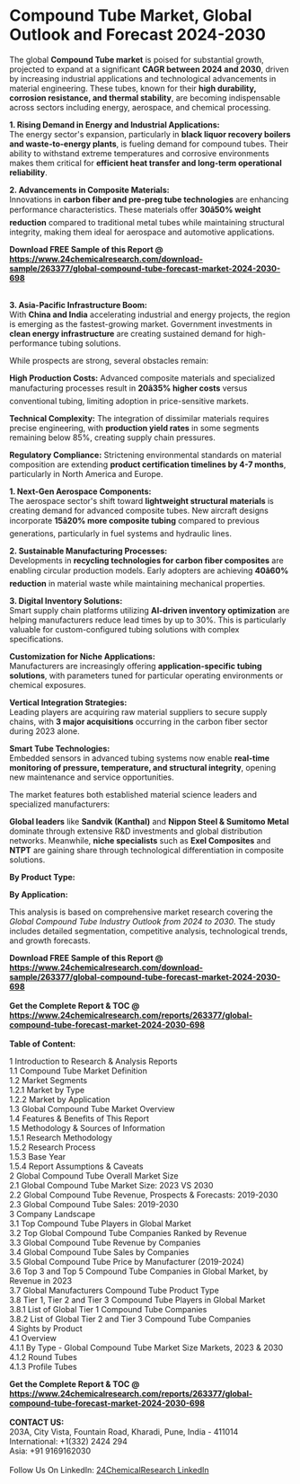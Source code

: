 <h1>Compound Tube Market, Global Outlook and Forecast 2024-2030</h1><p>The global <strong>Compound Tube market</strong> is poised for substantial growth, projected to expand at a significant <strong>CAGR between 2024 and 2030</strong>, driven by increasing industrial applications and technological advancements in material engineering. These tubes, known for their <strong>high durability, corrosion resistance, and thermal stability</strong>, are becoming indispensable across sectors including energy, aerospace, and chemical processing.</p><p><strong>1. Rising Demand in Energy and Industrial Applications:</strong><br>
The energy sector's expansion, particularly in <strong>black liquor recovery boilers and waste-to-energy plants</strong>, is fueling demand for compound tubes. Their ability to withstand extreme temperatures and corrosive environments makes them critical for <strong>efficient heat transfer and long-term operational reliability</strong>.</p><p><strong>2. Advancements in Composite Materials:</strong><br>
Innovations in <strong>carbon fiber and pre-preg tube technologies</strong> are enhancing performance characteristics. These materials offer <strong>30â50% weight reduction</strong> compared to traditional metal tubes while maintaining structural integrity, making them ideal for aerospace and automotive applications.</p><div><b>Download FREE Sample of this Report @ 
            <a href="https://www.24chemicalresearch.com/download-sample/263377/global-compound-tube-forecast-market-2024-2030-698">
            https://www.24chemicalresearch.com/download-sample/263377/global-compound-tube-forecast-market-2024-2030-698</a></b></div><br><p><strong>3. Asia-Pacific Infrastructure Boom:</strong><br>
With <strong>China and India</strong> accelerating industrial and energy projects, the region is emerging as the fastest-growing market. Government investments in <strong>clean energy infrastructure</strong> are creating sustained demand for high-performance tubing solutions.</p><p>While prospects are strong, several obstacles remain:</p><p><strong>High Production Costs:</strong> Advanced composite materials and specialized manufacturing processes result in <strong>20â35% higher costs</strong> versus conventional tubing, limiting adoption in price-sensitive markets.</p><p><strong>Technical Complexity:</strong> The integration of dissimilar materials requires precise engineering, with <strong>production yield rates</strong> in some segments remaining below 85%, creating supply chain pressures.</p><p><strong>Regulatory Compliance:</strong> Strictening environmental standards on material composition are extending <strong>product certification timelines by 4-7 months</strong>, particularly in North America and Europe.</p><p><strong>1. Next-Gen Aerospace Components:</strong><br>
The aerospace sector's shift toward <strong>lightweight structural materials</strong> is creating demand for advanced composite tubes. New aircraft designs incorporate <strong>15â20% more composite tubing</strong> compared to previous generations, particularly in fuel systems and hydraulic lines.</p><p><strong>2. Sustainable Manufacturing Processes:</strong><br>
Developments in <strong>recycling technologies for carbon fiber composites</strong> are enabling circular production models. Early adopters are achieving <strong>40â60% reduction</strong> in material waste while maintaining mechanical properties.</p><p><strong>3. Digital Inventory Solutions:</strong><br>
Smart supply chain platforms utilizing <strong>AI-driven inventory optimization</strong> are helping manufacturers reduce lead times by up to 30%. This is particularly valuable for custom-configured tubing solutions with complex specifications.</p><p><strong>Customization for Niche Applications:</strong><br>
    Manufacturers are increasingly offering <strong>application-specific tubing solutions</strong>, with parameters tuned for particular operating environments or chemical exposures.</p><p><strong>Vertical Integration Strategies:</strong><br>
    Leading players are acquiring raw material suppliers to secure supply chains, with <strong>3 major acquisitions</strong> occurring in the carbon fiber sector during 2023 alone.</p><p><strong>Smart Tube Technologies:</strong><br>
    Embedded sensors in advanced tubing systems now enable <strong>real-time monitoring of pressure, temperature, and structural integrity</strong>, opening new maintenance and service opportunities.</p><p>The market features both established material science leaders and specialized manufacturers:</p><p><strong>Global leaders</strong> like <strong>Sandvik (Kanthal)</strong> and <strong>Nippon Steel &amp; Sumitomo Metal</strong> dominate through extensive R&amp;D investments and global distribution networks. Meanwhile, <strong>niche specialists</strong> such as <strong>Exel Composites</strong> and <strong>NTPT</strong> are gaining share through technological differentiation in composite solutions.</p><p><strong>By Product Type:</strong></p><p><strong>By Application:</strong></p><p>This analysis is based on comprehensive market research covering the <em>Global Compound Tube Industry Outlook from 2024 to 2030</em>. The study includes detailed segmentation, competitive analysis, technological trends, and growth forecasts.</p><div><b>Download FREE Sample of this Report @ 
            <a href="https://www.24chemicalresearch.com/download-sample/263377/global-compound-tube-forecast-market-2024-2030-698">
            https://www.24chemicalresearch.com/download-sample/263377/global-compound-tube-forecast-market-2024-2030-698</a></b></div><br><div><b>Get the Complete Report & TOC @ 
            <a href="https://www.24chemicalresearch.com/reports/263377/global-compound-tube-forecast-market-2024-2030-698">
            https://www.24chemicalresearch.com/reports/263377/global-compound-tube-forecast-market-2024-2030-698</a></b></div><br>
            <b>Table of Content:</b><p>1 Introduction to Research & Analysis Reports<br />
    1.1 Compound Tube Market Definition<br />
    1.2 Market Segments<br />
        1.2.1 Market by Type<br />
        1.2.2 Market by Application<br />
    1.3 Global Compound Tube Market Overview<br />
    1.4 Features & Benefits of This Report<br />
    1.5 Methodology & Sources of Information<br />
        1.5.1 Research Methodology<br />
        1.5.2 Research Process<br />
        1.5.3 Base Year<br />
        1.5.4 Report Assumptions & Caveats<br />
2 Global Compound Tube Overall Market Size<br />
    2.1 Global Compound Tube Market Size: 2023 VS 2030<br />
    2.2 Global Compound Tube Revenue, Prospects & Forecasts: 2019-2030<br />
    2.3 Global Compound Tube Sales: 2019-2030<br />
3 Company Landscape<br />
    3.1 Top Compound Tube Players in Global Market<br />
    3.2 Top Global Compound Tube Companies Ranked by Revenue<br />
    3.3 Global Compound Tube Revenue by Companies<br />
    3.4 Global Compound Tube Sales by Companies<br />
    3.5 Global Compound Tube Price by Manufacturer (2019-2024)<br />
    3.6 Top 3 and Top 5 Compound Tube Companies in Global Market, by Revenue in 2023<br />
    3.7 Global Manufacturers Compound Tube Product Type<br />
    3.8 Tier 1, Tier 2 and Tier 3 Compound Tube Players in Global Market<br />
        3.8.1 List of Global Tier 1 Compound Tube Companies<br />
        3.8.2 List of Global Tier 2 and Tier 3 Compound Tube Companies<br />
4 Sights by Product<br />
    4.1 Overview<br />
        4.1.1 By Type - Global Compound Tube Market Size Markets, 2023 & 2030<br />
        4.1.2 Round Tubes<br />
        4.1.3 Profile Tubes<br />
     </p><div><b>Get the Complete Report & TOC @ 
            <a href="https://www.24chemicalresearch.com/reports/263377/global-compound-tube-forecast-market-2024-2030-698">
            https://www.24chemicalresearch.com/reports/263377/global-compound-tube-forecast-market-2024-2030-698</a></b></div><br><b>CONTACT US:</b><br>
            203A, City Vista, Fountain Road, Kharadi, Pune, India - 411014<br>
            International: +1(332) 2424 294<br>
            Asia: +91 9169162030 <br><br>
            Follow Us On LinkedIn: <a href="https://www.linkedin.com/company/24chemicalresearch/">24ChemicalResearch LinkedIn</a>